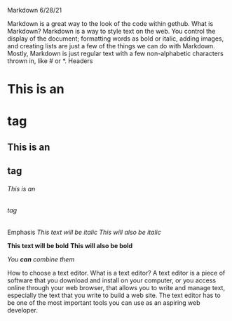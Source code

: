 Markdown 6/28/21

Markdown is a great way to the look of the code within gethub. What is Markdown?
Markdown is a way to style text on the web. You control the display of the document; formatting words as bold or italic, adding images, and creating lists are just a few of the things we can do with Markdown. Mostly, Markdown is just regular text with a few non-alphabetic characters thrown in, like # or *. Headers
# This is an <h1> tag
## This is an <h2> tag
###### This is an <h6> tag
Emphasis
*This text will be italic*
_This will also be italic_

**This text will be bold**
__This will also be bold__

_You **can** combine them_



How to choose a text editor. What is a text editor?
A text editor is a piece of software that you download and install on
your computer, or you access online through your web browser, that
allows you to write and manage text, especially the text that you write
to build a web site. The text editor has to be one of the most
important tools you can use as an aspiring web developer.

